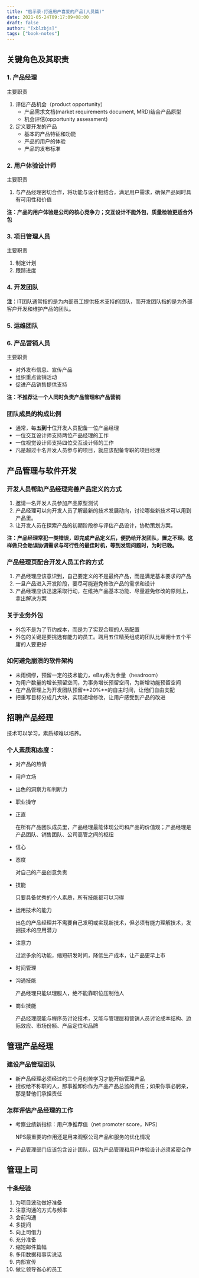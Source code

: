 ```yaml
---
title: "启示录-打造用户喜爱的产品(人员篇)"
date: 2021-05-24T09:17:09+08:00
draft: false
author: "[xblzbjs]"
tags: ["book-notes"]
---
```



## 关键角色及其职责

### 1. 产品经理

主要职责

1. 评估产品机会（product opportunity）
   - 产品需求文档(market requirements document, MRD)结合产品原型
   - 机会评估(opportunity assessment)
2. 定义要开发的产品
   - 基本的产品特征和功能
   - 产品的用户的体验
   - 产品的发布标准

### 2. 用户体验设计师

主要职责

1. 与产品经理密切合作，将功能与设计相结合，满足用户需求，确保产品同时具有可用性和价值

**注：产品的用户体验是公司的核心竞争力；交互设计不能外包，质量检验更适合外包**

### 3. 项目管理人员

主要职责

1. 制定计划
2. 跟踪进度

### 4. 开发团队

**注**：IT团队通常指的是为内部员工提供技术支持的团队，而开发团队指的是为外部客户开发和维护产品的团队。

### 5. 运维团队

### 6. 产品营销人员

主要职责

- 对外发布信息、宣传产品
- 组织重点营销活动
- 促进产品销售提供支持

**注：不推荐让一个人同时负责产品管理和产品营销**

### 团队成员的构成比例

- 通常，每**五到十**位开发人员配备一位产品经理
- 一位交互设计师支持两位产品经理的工作
- 一位视觉设计师支持四位交互设计师的工作
- 凡是超过十名开发人员参与的项目，就应该配备专职的项目经理

## 产品管理与软件开发

### 开发人员帮助产品经理完善产品定义的方式

1. 邀请一名开发人员参加产品原型测试
2. 产品经理可以向开发人员了解最新的技术发展动向，讨论哪些新技术可以用到产品里。
3. 让开发人员在探索产品的初期阶段参与评估产品设计，协助策划方案。

**注：产品经理常犯一类错误，即完成产品定义后，便扔给开发团队，置之不理。这样做只会贻误协调需求与可行性的最佳时机，等到发现问题时，为时已晚。**

### 产品经理页配合开发人员工作的方式

1. 产品经理应该意识到，自己要定义的不是最终产品，而是满足基本要求的产品
2. 一旦产品进入开发阶段，要尽可能避免修改产品的需求和设计
3. 产品经理应该迅速采取行动，在维持产品基本功能、尽量避免修改的原则上，拿出解决方案

### 关于业务外包

- 外包不是为了节约成本，而是为了实现合理的人员配置
- 外包的关键是要挑选有能力的员工。聘用五位精英组成的团队比雇佣十五个平庸的人要更好

### 如何避免崩溃的软件架构

- 未雨绸缪，预留一定的技术能力，eBay称为余量（headroom）
- 为用户数量的增长预留空间，为事务增长预留空间，为新增功能预留空间
- 在产品管理上为开发团队预留**20%**的自主时间，让他们自由支配
- 把重写目标分成几大块，实现递增修改，让用户感受到产品的改进

## 招聘产品经理

技术可以学习，素质却难以培养。

### 个人素质和态度：

- 对产品的热情

- 用户立场

- 出色的洞察力和判断力

- 职业操守

- 正直

  在所有产品团队成员里，产品经理最能体现公司和产品的价值观；产品经理是产品团队、销售团队、公司高管之间的枢纽

- 信心

- 态度

  对自己的产品创意负责

- 技能

  只要具备优秀的个人素质，所有技能都可以习得

- 运用技术的能力

  出色的产品经理并不需要自己发明或实现新技术，但必须有能力理解技术，发掘技术的应用潜力

- 注意力

  过滤多余的功能，缩短研发时间，降低生产成本，让产品更早上市

- 时间管理

- 沟通技能

  产品经理只能以理服人，绝不能靠职位压制他人

- 商业技能

  产品经理既能与程序员讨论技术，又能与管理层和营销人员讨论成本结构、边际效应、市场份额、产品定位和品牌

## 管理产品经理

### 建设产品管理团队

- 新产品经理必须经过约三个月刻苦学习才能开始管理产品
- 授权给不称职的人，那事推卸你作为产品产品总监的责任；如果你事必躬亲，那是替他们承担责任

### 怎样评估产品经理的工作

- 考察业绩新指标：用户净推荐值（net promoter score，NPS）

  NPS最重要的作用还是用来观察公司产品和服务的优化情况

- 产品管理部门应该包含设计团队，因为产品管理和用户体验设计必须紧密合作

## 管理上司

### 十条经验

1. 为项目波动做好准备
2. 注意沟通的方式与频率
3. 会前沟通
4. 多提间
5. 向上司借力
6. 充分准备
7. 缩短邮件篇幅
8. 多用数据和事实说话
9. 内部宣传
10. 做让领导省心的员工


